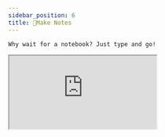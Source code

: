 ```yaml
---
sidebar_position: 6
title: 📄Make Notes
---
```

`Why wait for a notebook? Just type and go!`
<div
  style={{
    position: 'relative',
    width: '100vw',
    height: '100vh',
    margin: 0,
    padding: 0,
    overflow: 'hidden',
  }}
>
  <iframe
    src="https://docs.google.com/document/d/1Njzd3JYrhWUASGd_oio0i8mkVKKyCABnk8qKjZEzl4A/edit?tab=t.0"
    allowFullScreen
    style={{
      position: 'absolute',
      top: 0,
      left: 0,
      width: '100vw',
      height: '100vh',
      border: 'none',
    }}
  />
</div>
